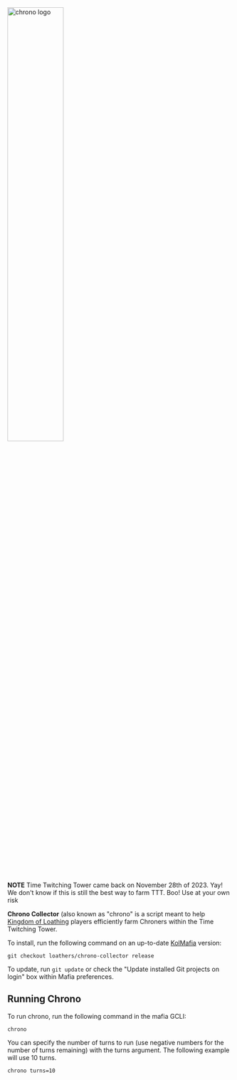 <img src="https://user-images.githubusercontent.com/8014761/195185013-bbf800ee-e1ee-4ceb-8428-38e0f394769b.png" alt="chrono logo" style="width: 50%;">

**NOTE** Time Twitching Tower came back on November 28th of 2023. Yay! We don't know if this is still the best way to farm TTT. Boo! Use at your own risk 

**Chrono Collector** (also known as "chrono" is a script meant to help [Kingdom of Loathing](https://www.kingdomofloathing.com/) players efficiently farm Chroners within the Time Twitching Tower.

To install, run the following command on an up-to-date [KolMafia](https://github.com/kolmafia/kolmafia) version:

```
git checkout loathers/chrono-collector release
```

To update, run `git update` or check the "Update installed Git projects on login" box within Mafia preferences.

## Running Chrono

To run chrono, run the following command in the mafia GCLI:

`chrono`

You can specify the number of turns to run (use negative numbers for the number of turns remaining) with the turns argument. The following example will use 10 turns.

`chrono turns=10`
